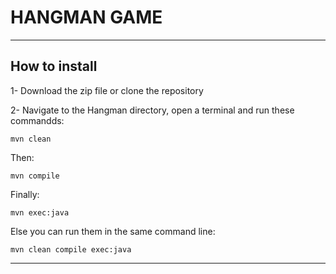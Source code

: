 # HANGMAN GAME

--------------------

## How to install

1- Download the zip file or clone the repository 

2- Navigate to the Hangman directory, open a terminal and run these commandds:

    mvn clean

Then: 

    mvn compile

Finally: 

    mvn exec:java

Else you can run them in the same command line:

    mvn clean compile exec:java

------------------------

